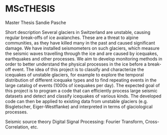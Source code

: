 # MScTHESIS

Master Thesis Sandie Pasche

Short description
Several glaciers in Switzerland are unstable, causing regular break-offs of ice avalanches. These are a threat to alpine communities, as they have killed many in the past and caused significant damage. We have installed seismometers on such glaciers, which measure the seismic waves travelling through the ice and are caused by icequakes, earthquakes and other processes. We aim to develop monitoring methods in order to better understand the physical processes in the ice before a break-off event. The idea of this project is to classify and characterize the icequakes of unstable glaciers, for example to explore the temporal distribution of different icequake types and to find repeating events in the large catalog of events (1000s of icequakes per day). The expected goal of this project is to program a code that can efficiently process large seismic datasets and detect and classify icequakes of various kinds. The developed code can then be applied to existing data from unstable glaciers (e.g. Bisgletscher, Eiger-Westflanke) and interpreted in terms of glaciological processes.

Seismic source theory
Digital Signal Processing: Fourier Transform, Cross-Correlation, etc.